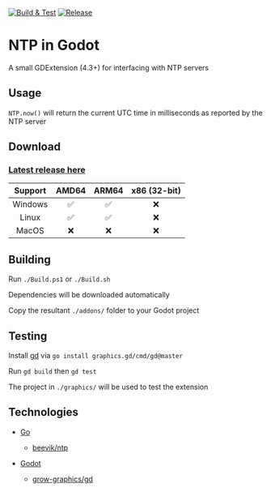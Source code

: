 [![Build & Test](https://github.com/ynot01/ntp-godot-go/actions/workflows/go.yml/badge.svg)](https://github.com/ynot01/ntp-godot-go/actions/workflows/go.yml)
[![Release](https://github.com/ynot01/ntp-godot-go/actions/workflows/release.yml/badge.svg)](https://github.com/ynot01/ntp-godot-go/actions/workflows/release.yml)

# NTP in Godot

A small GDExtension (4.3+) for interfacing with NTP servers

## Usage

`NTP.now()` will return the current UTC time in milliseconds as reported by the NTP server

## Download

### [Latest release here](https://github.com/ynot01/ntp-godot-go/releases/latest/download/addons.zip)

| Support | AMD64 | ARM64 | x86 (32-bit) |
| :---:   | :---: | :---: | :---:        |
| Windows | ✅   | ✅    | ❌          |
| Linux   | ✅   | ✅    | ❌          |
| MacOS   | ❌   | ❌    | ❌          |

## Building

Run `./Build.ps1` or `./Build.sh`

Dependencies will be downloaded automatically

Copy the resultant `./addons/` folder to your Godot project

## Testing

Install [gd](https://github.com/grow-graphics/gd) via `go install graphics.gd/cmd/gd@master`

Run `gd build` then `gd test`

The project in `./graphics/` will be used to test the extension

## Technologies

- [Go](https://go.dev/dl)

  - [beevik/ntp](https://github.com/beevik/ntp)

- [Godot](https://godotengine.org/download)

  - [grow-graphics/gd](https://github.com/grow-graphics/gd)
